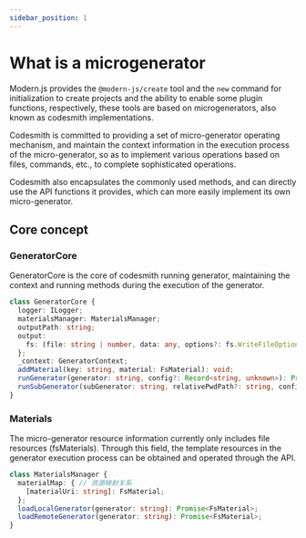 ```yaml
---
sidebar_position: 1
---
```


# What is a microgenerator

Modern.js provides the `@modern-js/create` tool and the `new` command for initialization to create projects and the ability to enable some plugin functions, respectively, these tools are based on microgenerators, also known as codesmith implementations.

Codesmith is committed to providing a set of micro-generator operating mechanism, and maintain the context information in the execution process of the micro-generator, so as to implement various operations based on files, commands, etc., to complete sophisticated operations.

Codesmith also encapsulates the commonly used methods, and can directly use the API functions it provides, which can more easily implement its own micro-generator.

## Core concept

### GeneratorCore

GeneratorCore is the core of codesmith running generator, maintaining the context and running methods during the execution of the generator.

```typescript
class GeneratorCore {
  logger: ILogger;
  materialsManager: MaterialsManager;
  outputPath: string;
  output:
    fs: (file: string | number, data: any, options?: fs.WriteFileOptions | string) => Promise<void>;
  };
  _context: GeneratorContext;
  addMaterial(key: string, material: FsMaterial): void;
  runGenerator(generator: string, config?: Record<string, unknown>): Promise<void>;
  runSubGenerator(subGenerator: string, relativePwdPath?: string, config?: Record<string, any>): Promise<void>;
}
```

### Materials

The micro-generator resource information currently only includes file resources (fsMaterials). Through this field, the template resources in the generator execution process can be obtained and operated through the API.

```typescript
class MaterialsManager {
  materialMap: { // 资源映射关系
    [materialUri: string]: FsMaterial;
  };
  loadLocalGenerator(generator: string): Promise<FsMaterial>;
  loadRemoteGenerator(generator: string): Promise<FsMaterial>;
}
```
